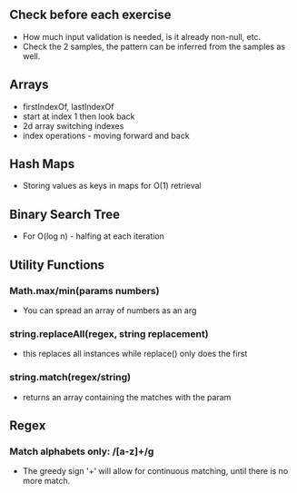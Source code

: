## Check before each exercise
- How much input validation is needed, is it already non-null, etc.
- Check the 2 samples, the pattern can be inferred from the samples as well.

## Arrays
- firstIndexOf, lastIndexOf
- start at index 1 then look back
- 2d array switching indexes
- index operations - moving forward and back

## Hash Maps
- Storing values as keys in maps for O(1) retrieval

## Binary Search Tree
- For O(log n) - halfing at each iteration

## Utility Functions

### Math.max/min(params numbers)
- You can spread an array of numbers as an arg

### string.replaceAll(regex, string replacement)
- this replaces all instances while replace() only does the first

### string.match(regex/string)
- returns an array containing the matches with the param

## Regex

### Match alphabets only: /[a-z]+/g
- The greedy sign '+' will allow for continuous matching, until there is no more match.
